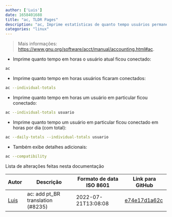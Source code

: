 ```yaml
---
author: ['Luis']
date: 1658401688
title: "ac, TLDR Pages"
description: "ac, Imprime estatísticas de quanto tempo usuários permaneceram conctados."
categories: "linux"
---
```

> Mais informações: <https://www.gnu.org/software/acct/manual/accounting.html#ac>.

- Imprime quanto tempo em horas o usuário atual ficou conectado:

```bash
ac
```

- Imprime quanto tempo em horas usuários ficaram conectados:

```bash
ac --individual-totals
```

- Imprime quanto tempo em horas um usuário em particular ficou conectado:

```bash
ac --individual-totals usuario
```

- Imprime quanto tempo um usuário em particular ficou conectado em horas por dia (com total):

```bash
ac --daily-totals --individual-totals usuario
```

- Também exibe detalhes adicionais:

```bash
ac --compatibility
```
Lista de alterações feitas nesta documentação


Autor | Descrição | Formato de data ISO 8601 | Link para GitHub
------|-----|-----|-----
[Luis](mailto:CasperBraske@users.noreply.github.com) | ac: add pt_BR translation (#8235) | 2022-07-21T13:08:08 | [e74e17d1a62c](https://github.com/tldr-pages/tldr/commit/e74e17d1a62c5bb56a0660c43e44323069521de5)

